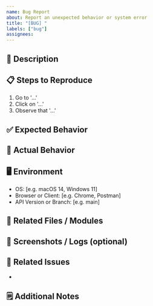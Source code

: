 ```yaml
---
name: Bug Report
about: Report an unexpected behavior or system error
title: "[BUG] "
labels: ["bug"]
assignees: 
---
```


## 🐛 Description

<!-- Clearly describe the problem you’re experiencing -->

## 📋 Steps to Reproduce

<!-- Describe how to reproduce the bug -->
1. Go to '...'
2. Click on '...'
3. Observe that '...'

## ✅ Expected Behavior

<!-- Describe what you expected to happen -->

## 🧯 Actual Behavior

<!-- Describe what actually happens -->

## 🖥️ Environment

- OS: [e.g. macOS 14, Windows 11]
- Browser or Client: [e.g. Chrome, Postman]
- API Version or Branch: [e.g. main]

## 📂 Related Files / Modules

<!-- Mention any files or code paths involved -->

## 📸 Screenshots / Logs (optional)

<!-- Add screenshots, error logs, or stack traces if applicable -->

## 🔗 Related Issues

<!-- Reference related issues or PRs -->
- 

## 🗒 Additional Notes

<!-- Any other context about the bug -->
